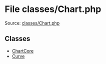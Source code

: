 File classes/Chart.php
=========

Source: [classes/Chart.php](https://github.com/PrestaShop/PrestaShop/blob/1.5.0.17/classes/Chart.php)


Classes
-------

* [ChartCore](class.ChartCore.md)
* [Curve](class.Curve.md)

